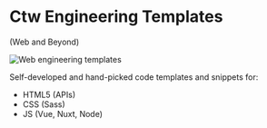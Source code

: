 # Ctw Engineering Templates 
(Web and Beyond)

![Web engineering templates](https://user-images.githubusercontent.com/4195550/101730263-fe047d80-3ab9-11eb-89e1-1637790e1b1e.png)


Self-developed and hand-picked code templates and snippets for:
- HTML5 (APIs)
- CSS (Sass)
- JS (Vue, Nuxt, Node)
